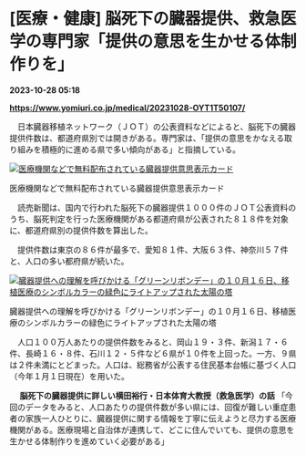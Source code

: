 # [医療・健康] 脳死下の臓器提供、救急医学の専門家「提供の意思を生かせる体制作りを」

**2023-10-28 05:18**

**https://www.yomiuri.co.jp/medical/20231028-OYT1T50107/**

　日本臓器移植ネットワーク（ＪＯＴ）の公表資料などによると、脳死下の臓器提供件数は、都道府県別では開きがある。専門家は、「提供の意思をかなえる取り組みを積極的に進める県で多い傾向がある」と指摘している。

[![医療機関などで無料配布されている臓器提供意思表示カード](https://www.yomiuri.co.jp/media/2023/10/20231028-OYT1I50081-1.jpg)](https://www.yomiuri.co.jp/pluralphoto/20231028-OYT1I50081/)

医療機関などで無料配布されている臓器提供意思表示カード

　読売新聞は、国内で行われた脳死下の臓器提供１０００件のＪＯＴ公表資料のうち、脳死判定を行った医療機関がある都道府県が公表された８１８件を対象に、都道府県別の提供件数を算出した。

　提供件数は東京の８６件が最多で、愛知８１件、大阪６３件、神奈川５７件と、人口の多い都府県が続いた。

[![臓器提供への理解を呼びかける「グリーンリボンデー」の１０月１６日、移植医療のシンボルカラーの緑色にライトアップされた太陽の塔](https://www.yomiuri.co.jp/media/2023/10/20231028-OYT1I50079-1.jpg)](https://www.yomiuri.co.jp/pluralphoto/20231028-OYT1I50079/)

臓器提供への理解を呼びかける「グリーンリボンデー」の１０月１６日、移植医療のシンボルカラーの緑色にライトアップされた太陽の塔

　人口１００万人あたりの提供件数をみると、岡山１９・３件、新潟１７・６件、長崎１６・８件、石川１２・５件など６県が１０件を上回った。一方、９県は２件未満にとどまった。人口は、総務省が公表する住民基本台帳に基づく人口（今年１月１日現在）を用いた。

　 **脳死下の臓器提供に詳しい横田裕行・日本体育大教授（救急医学）の話** 「今回のデータをみると、人口あたりの提供件数が多い県には、回復が難しい重症患者の家族一人ひとりに、臓器提供に関する情報を丁寧に伝えようと尽力する医療機関がある。医療現場と自治体が連携して、どこに住んでいても、提供の意思を生かせる体制作りを進めていく必要がある」